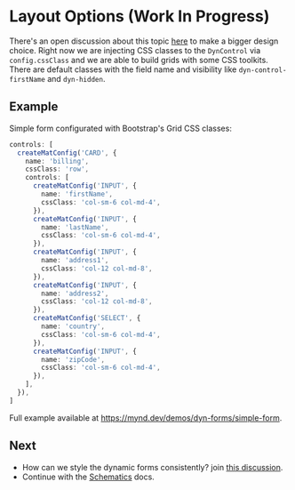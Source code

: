 # Layout Options (Work In Progress)

There's an open discussion about this topic [here](https://github.com/myndpm/open-source/discussions/5) to make a bigger design choice. Right now we are injecting CSS classes to the `DynControl` via `config.cssClass` and we are able to build grids with some CSS toolkits. There are default classes with the field name and visibility like `dyn-control-firstName` and `dyn-hidden`.

## Example

Simple form configurated with Bootstrap's Grid CSS classes:

```typescript
controls: [
  createMatConfig('CARD', {
    name: 'billing',
    cssClass: 'row',
    controls: [
      createMatConfig('INPUT', {
        name: 'firstName',
        cssClass: 'col-sm-6 col-md-4',
      }),
      createMatConfig('INPUT', {
        name: 'lastName',
        cssClass: 'col-sm-6 col-md-4',
      }),
      createMatConfig('INPUT', {
        name: 'address1',
        cssClass: 'col-12 col-md-8',
      }),
      createMatConfig('INPUT', {
        name: 'address2',
        cssClass: 'col-12 col-md-8',
      }),
      createMatConfig('SELECT', {
        name: 'country',
        cssClass: 'col-sm-6 col-md-4',
      }),
      createMatConfig('INPUT', {
        name: 'zipCode',
        cssClass: 'col-sm-6 col-md-4',
      }),
    ],
  }),
]
```

Full example available at <https://mynd.dev/demos/dyn-forms/simple-form>.

## Next

- How can we style the dynamic forms consistently? join [this discussion](https://github.com/myndpm/open-source/discussions/5).
- Continue with the [Schematics](/docs/dyn-forms/intro/schematics) docs.

